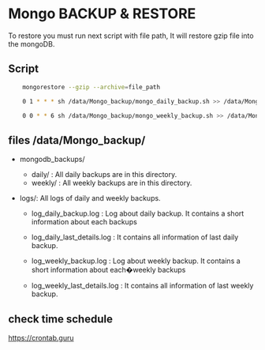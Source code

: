 # Mongo BACKUP & RESTORE

To restore you must run next script with file path, It will restore gzip file into the mongoDB.

## Script

```bash
    mongorestore --gzip --archive=file_path
```

```bash
    0 1 * * * sh /data/Mongo_backup/mongo_daily_backup.sh >> /data/Mongo_backup/logs/log_daily_backup.log 2>/data/Mongo_backup/logs/log_daily_last_details.log

    0 0 * * 6 sh /data/Mongo_backup/mongo_weekly_backup.sh >> /data/Mongo_backup/logs/log_weekly_backup.log 2>/data/Mongo_backup/logs/log_weekly_last_details.log
```

## files /data/Mongo_backup/

- mongodb_backups/
  - daily/ : All daily backups are in this directory.
  - weekly/ : All weekly backups are in this directory.

- logs/: All logs of daily and weekly backups.

  - log_daily_backup.log : Log about daily backup. It contains a short information about each backups
  - log_daily_last_details.log : It contains all information of last daily backup.

  - log_weekly_backup.log : Log about weekly backup. It contains a short information about each�weekly backups
  - log_weekly_last_details.log : It contains all information of last weekly backup.
  
## check time schedule

  <https://crontab.guru>
